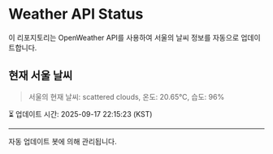 
# Weather API Status

이 리포지토리는 OpenWeather API를 사용하여 서울의 날씨 정보를 자동으로 업데이트합니다.

## 현재 서울 날씨
> 서울의 현재 날씨: scattered clouds, 온도: 20.65°C, 습도: 96%

⏳ 업데이트 시간: 2025-09-17 22:15:23 (KST)

---
자동 업데이트 봇에 의해 관리됩니다.
